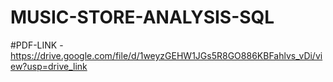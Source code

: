 # MUSIC-STORE-ANALYSIS-SQL

#PDF-LINK - https://drive.google.com/file/d/1weyzGEHW1JGs5R8GO886KBFahlvs_vDi/view?usp=drive_link
